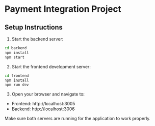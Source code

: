 # Payment Integration Project

## Setup Instructions

1. Start the backend server:
```bash
cd backend
npm install
npm start
```

2. Start the frontend development server:
```bash
cd frontend
npm install
npm run dev
```

3. Open your browser and navigate to:
- Frontend: http://localhost:3005
- Backend: http://localhost:3006

Make sure both servers are running for the application to work properly.
